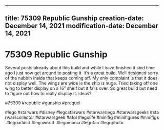 ----
title: 75309 Republic Gunship
creation-date: December 14, 2021
modification-date: December 14, 2021
----

# 75309 Republic Gunship

Several posts already about this build and while I have finished it sind time ago I just now get around to posting it. It’s a great build. Well designed sorry of the nubbin inside that keeps coming off. My only complaint is that it does not display well. The wings are wide ie the ship is huge. Tried taking off one wing to better display on a 16” shelf but it falls over. So great build but need to figure out how to really display it. Ideas?

#75309 #republic #gunship #prequel

#lego #starwars #disney #legostarwars #starwarslego #starwarsgeeks #starwarscollector #starwarsgeek #afol #legolife #minifig #minifigures #minifigs #legoaddict #legoworld  #legomania #legofan #legophoto 

